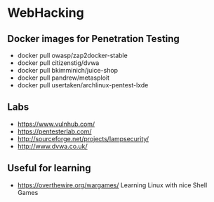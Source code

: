 # WebHacking
## Docker images for Penetration Testing
- docker pull owasp/zap2docker-stable
- docker pull citizenstig/dvwa
- docker pull bkimminich/juice-shop
- docker pull pandrew/metasploit
- docker pull usertaken/archlinux-pentest-lxde

## Labs
- https://www.vulnhub.com/ 
- https://pentesterlab.com/
- http://sourceforge.net/projects/lampsecurity/
- http://www.dvwa.co.uk/

## Useful for learning
- https://overthewire.org/wargames/ Learning Linux with nice Shell Games
